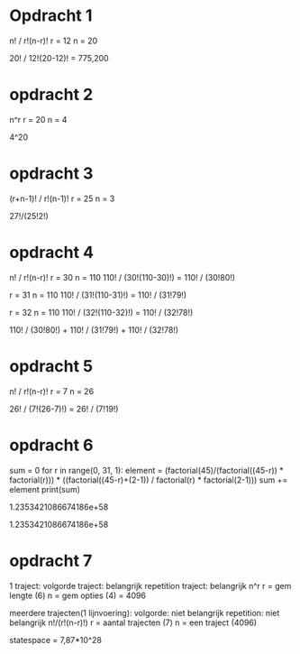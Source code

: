 # Opdracht 1
n! / r!(n-r)!
r = 12
n = 20

20! / 12!(20-12)! = 775,200

# opdracht 2
n^r
r = 20
n = 4

4^20

# opdracht 3

(r+n-1)! / r!(n-1)!
r = 25
n = 3

27!/(25!2!)

# opdracht 4
n! / r!(n-r)!
r = 30
n = 110
110! / (30!(110-30)!) = 110! / (30!80!)

r = 31
n = 110
110! / (31!(110-31)!) = 110! / (31!79!)

r = 32
n = 110
110! / (32!(110-32)!) = 110! / (32!78!)

110! / (30!80!) + 110! / (31!79!) + 110! / (32!78!)

# opdracht 5
n! / r!(n-r)!
r = 7
n = 26

26! / (7!(26-7)!) = 26! / (7!19!)

# opdracht 6

sum = 0
for r in range(0, 31, 1):
    element = (factorial(45)/(factorial((45-r)) * factorial(r))) * ((factorial((45-r)+(2-1)) / factorial(r) * factorial(2-1)))
    sum += element
print(sum)

1.2353421086674186e+58

1.2353421086674186e+58

# opdracht 7

1 traject:
volgorde traject: belangrijk
repetition traject: belangrijk
n^r
r = gem lengte (6)
n = gem opties (4)
= 4096

meerdere trajecten(1 lijnvoering):
volgorde: niet belangrijk
repetition: niet belangrijk
n!/(r!(n-r)!)
r = aantal trajecten (7)
n = een traject (4096)

statespace = 7,87*10^28